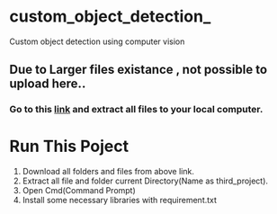 # custom_object_detection_
Custom object detection using computer vision
## Due to Larger files existance , not possible to upload here..
### Go to this [link](https://drive.google.com/file/d/1yJOTA0DcuZsBohNQfbUZ0zoB6Km_Y3xy/view) and extract all files to your local computer.

# Run This Poject
1. Download all folders and files from above link.
2. Extract all file and folder current Directory(Name as third_project).
3. Open Cmd(Command Prompt)
4. Install some necessary libraries with requirement.txt
